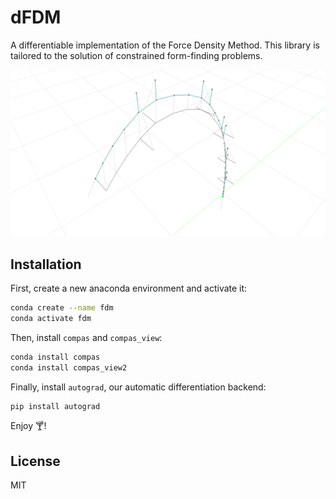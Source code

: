 # dFDM

A differentiable implementation of the Force Density Method.
This library is tailored to the solution of constrained form-finding problems.

![](fdm_header.png)

## Installation

First, create a new anaconda environment and activate it:

```bash
conda create --name fdm
conda activate fdm
```

Then, install `compas` and `compas_view`:

```bash
conda install compas
conda install compas_view2
```

Finally, install `autograd`, our automatic differentiation backend:

```bash
pip install autograd
```

Enjoy 🍸!


## License

MIT
